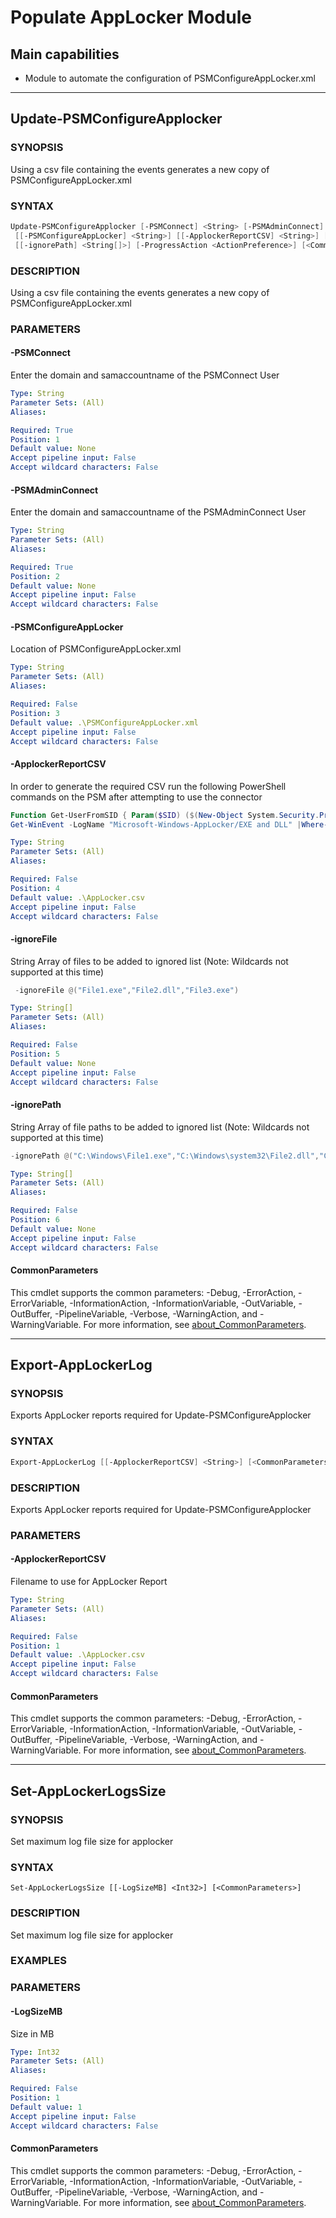 # Populate AppLocker Module

## Main capabilities
- Module to automate the configuration of PSMConfigureAppLocker.xml

-----------------
## Update-PSMConfigureApplocker

### SYNOPSIS
Using a csv file containing the events generates a new copy of PSMConfigureAppLocker.xml

### SYNTAX

```powershell
Update-PSMConfigureApplocker [-PSMConnect] <String> [-PSMAdminConnect] <String>
 [[-PSMConfigureAppLocker] <String>] [[-ApplockerReportCSV] <String>] [[-ignoreFile] <String[]>]
 [[-ignorePath] <String[]>] [-ProgressAction <ActionPreference>] [<CommonParameters>]
```

### DESCRIPTION
Using a csv file containing the events generates a new copy of PSMConfigureAppLocker.xml

### PARAMETERS

#### -PSMConnect
Enter the domain and samaccountname of the PSMConnect User

```yaml
Type: String
Parameter Sets: (All)
Aliases:

Required: True
Position: 1
Default value: None
Accept pipeline input: False
Accept wildcard characters: False
```

#### -PSMAdminConnect
Enter the domain and samaccountname of the PSMAdminConnect User

```yaml
Type: String
Parameter Sets: (All)
Aliases:

Required: True
Position: 2
Default value: None
Accept pipeline input: False
Accept wildcard characters: False
```

#### -PSMConfigureAppLocker
Location of PSMConfigureAppLocker.xml

```yaml
Type: String
Parameter Sets: (All)
Aliases:

Required: False
Position: 3
Default value: .\PSMConfigureAppLocker.xml
Accept pipeline input: False
Accept wildcard characters: False
```

#### -ApplockerReportCSV
In order to generate the required CSV run the following PowerShell commands on the PSM after attempting to use the connector


```powershell
Function Get-UserFromSID { Param($SID) ($(New-Object System.Security.Principal.SecurityIdentifier($SID)).Translate(\[System.Security.Principal.NTAccount\]))}
Get-WinEvent -LogName "Microsoft-Windows-AppLocker/EXE and DLL" |Where-Object {$_.LevelDisplayName -ne "Information"} |Select-Object -Property TimeCreated,  @{label="User";expression={Get-UserFromSID($_.UserID)}}, Message |Export-Csv .\AppLocker.csv -NoTypeInformation
```

```yaml
Type: String
Parameter Sets: (All)
Aliases:

Required: False
Position: 4
Default value: .\AppLocker.csv
Accept pipeline input: False
Accept wildcard characters: False
```

#### -ignoreFile
String Array of files to be added to ignored list
(Note: Wildcards not supported at this time)
```powershell
 -ignoreFile @("File1.exe","File2.dll","File3.exe")
```


```yaml
Type: String[]
Parameter Sets: (All)
Aliases:

Required: False
Position: 5
Default value: None
Accept pipeline input: False
Accept wildcard characters: False
```

#### -ignorePath
String Array of file paths to be added to ignored list 
(Note: Wildcards not supported at this time)
```powershell
-ignorePath @("C:\Windows\File1.exe","C:\Windows\system32\File2.dll","C:\Program Files (x86)\Folder\File3.exe")
```

```yaml
Type: String[]
Parameter Sets: (All)
Aliases:

Required: False
Position: 6
Default value: None
Accept pipeline input: False
Accept wildcard characters: False
```

#### CommonParameters
This cmdlet supports the common parameters: -Debug, -ErrorAction, -ErrorVariable, -InformationAction, -InformationVariable, -OutVariable, -OutBuffer, -PipelineVariable, -Verbose, -WarningAction, and -WarningVariable. For more information, see [about_CommonParameters](http://go.microsoft.com/fwlink/?LinkID=113216).

-----------------
## Export-AppLockerLog

### SYNOPSIS
Exports AppLocker reports required for Update-PSMConfigureApplocker

### SYNTAX

```powershell
Export-AppLockerLog [[-ApplockerReportCSV] <String>] [<CommonParameters>]
```

### DESCRIPTION
Exports AppLocker reports required for Update-PSMConfigureApplocker

### PARAMETERS

#### -ApplockerReportCSV
Filename to use for AppLocker Report

```yaml
Type: String
Parameter Sets: (All)
Aliases:

Required: False
Position: 1
Default value: .\AppLocker.csv
Accept pipeline input: False
Accept wildcard characters: False
```

#### CommonParameters
This cmdlet supports the common parameters: -Debug, -ErrorAction, -ErrorVariable, -InformationAction, -InformationVariable, -OutVariable, -OutBuffer, -PipelineVariable, -Verbose, -WarningAction, and -WarningVariable. For more information, see [about_CommonParameters](http://go.microsoft.com/fwlink/?LinkID=113216).

-----------------

## Set-AppLockerLogsSize

### SYNOPSIS
Set maximum log file size for applocker

### SYNTAX

```
Set-AppLockerLogsSize [[-LogSizeMB] <Int32>] [<CommonParameters>]
```

### DESCRIPTION
Set maximum log file size for applocker

### EXAMPLES

### PARAMETERS

#### -LogSizeMB
Size in MB

```yaml
Type: Int32
Parameter Sets: (All)
Aliases:

Required: False
Position: 1
Default value: 1
Accept pipeline input: False
Accept wildcard characters: False
```

#### CommonParameters
This cmdlet supports the common parameters: -Debug, -ErrorAction, -ErrorVariable, -InformationAction, -InformationVariable, -OutVariable, -OutBuffer, -PipelineVariable, -Verbose, -WarningAction, and -WarningVariable. For more information, see [about_CommonParameters](http://go.microsoft.com/fwlink/?LinkID=113216).

